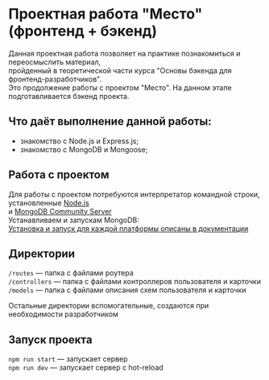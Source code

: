 # Проектная работа "Место" (фронтенд + бэкенд)
Данная проектная работа позволяет на практике познакомиться и переосмыслить материал,  
пройденный в теоретической части курса "Основы бэкенда для фронтенд-разработчиков".  
Это продолжение работы с проектом "Место". На данном этапе подготавливается бэкенд проекта.  
## Что даёт выполнение данной работы:
* знакомство с Node.js и Express.js;  
* знакомство с MongoDB и Mongoose;  
## Работа с проектом
Для работы с проектом потребуются интерпретатор командной строки, установленные [Node.js](https://nodejs.org/en/)  
и [MongoDB Community Server](https://www.mongodb.com/try/download/community)  
Устанавливаем и запускам MongoDB:  
[Установка и запуск для каждой платформы описаны в документации](https://docs.mongodb.com/manual/administration/install-community/) 

## Директории

`/routes` — папка с файлами роутера  
`/controllers` — папка с файлами контроллеров пользователя и карточки   
`/models` — папка с файлами описания схем пользователя и карточки  
  
Остальные директории вспомогательные, создаются при необходимости разработчиком

## Запуск проекта

`npm run start` — запускает сервер   
`npm run dev` — запускает сервер с hot-reload
